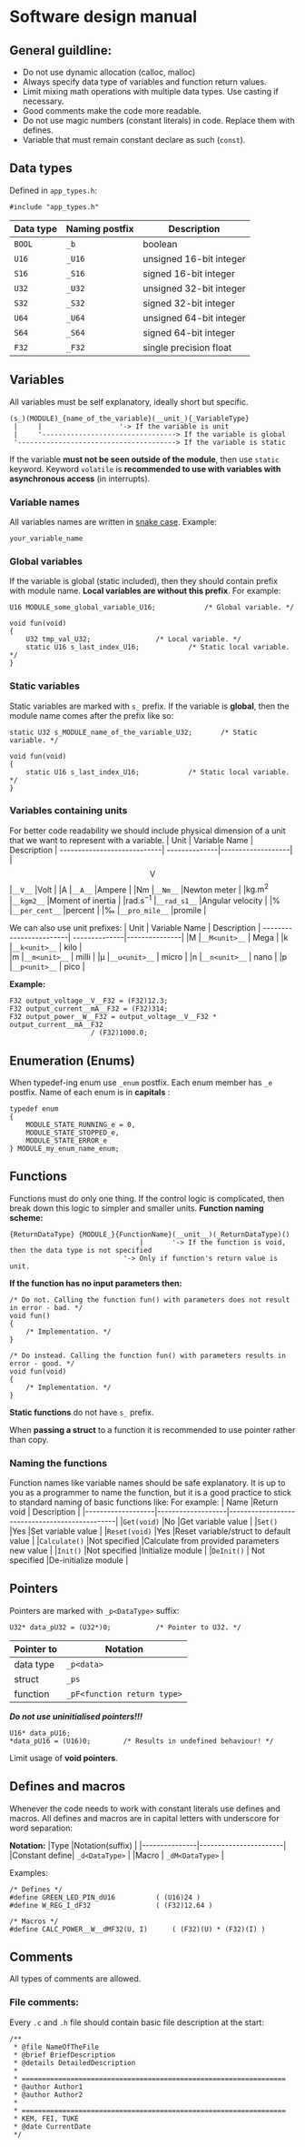 
# Software design manual
## General guildline:
- Do not use dynamic allocation (calloc, malloc)
- Always specify data type of variables and function return values.
- Limit mixing math operations with multiple data types. Use casting if necessary.
- Good comments make the code more readable.
- Do not use magic numbers (constant literals) in code. Replace them with defines.
- Variable that must remain constant declare as such (`const`).
## Data types
Defined in `app_types.h`:
```
#include "app_types.h"
```
|Data type |Naming postfix  | Description             |
|----------|----------------|-------------------------|
|`BOOL`	   |`_b` 	    	| boolean	              |
|`U16`	   |`_U16`	    	|unsigned 16-bit integer  |
|`S16`	   |`_S16`	    	|signed 16-bit integer    |
|`U32`     |`_U32`	    	|unsigned 32-bit integer  |
|`S32`     |`_S32`	    	|signed 32-bit integer    |  
|`U64`     |`_U64`	    	|unsigned 64-bit integer  |
|`S64`	   |`_S64`	    	|signed 64-bit integer    |
|`F32`     |`_F32`	    	|single precision float   |

## Variables
All variables must be self explanatory, ideally short but specific.
``` 
(s_)(MODULE)_{name_of_the_variable}(__unit_){_VariableType}
 |     |		  	       '-> If the variable is unit
 |     '---------------------------------> If the variable is global	
 '---------------------------------------> If the variable is static
```
If the variable **must not be seen outside of the module**, then use `static` keyword.
Keyword `volatile` is **recommended to use with variables with asynchronous access** (in interrupts).

### Variable names
All variables names are written in [snake case](https://en.wikipedia.org/wiki/Snake_case). Example:
```
your_variable_name
```
### Global variables
If the variable is global (static included), then they should contain prefix with module name. **Local variables are without this prefix**. For example:
```
U16 MODULE_some_global_variable_U16;			/* Global variable. */

void fun(void)
{
	U32 tmp_val_U32;				/* Local variable. */
	static U16 s_last_index_U16;			/* Static local variable. */
}
```

### Static variables
Static variables are marked with `s_` prefix. If the variable is **global**, then the module name comes after the prefix like so:
```
static U32 s_MODULE_name_of_the_variable_U32;		/* Static variable. */

void fun(void)
{
	static U16 s_last_index_U16;			/* Static local variable. */
}
```
### Variables containing units
For better code readability we should include physical dimension of a unit that we want to represent with a variable.
| Unit 			  			| Variable Name | Description       |
----------------------------| --------------|-------------------|
|$$\mathrm{V}$$     	  	|`__V__`	  	|Volt		      	|
|$\mathrm{A}$     	  		|`__A__`        |Ampere             |
|$\mathrm{Nm}$		  		|`__Nm__`	  	|Newton meter       |
|$\mathrm{kg.m^2}$ 	  		|`__kgm2__`	  	|Moment of inertia  |
|$\mathrm{rad.s^{-1}}$	  	|`__rad_s1__`   |Angular velocity   |
|%     			  			|`__per_cent__` |percent	      	|
|‰     			  			|`__pro_mile__` |promile	      	|

We can also use unit prefixes:
| Unit 					| Variable Name | Description 	|
------------------------| --------------|---------------|
|$\mathrm{M}$			|`__M<unit>__`  | Mega			|
|$\mathrm{k}$			|`__k<unit>__`  | kilo	   		|	
|$\mathrm{m}$     		|`__m<unit>__`	| milli			|
|$\mathrm{\mu}$     	|`__u<unit>__`  | micro       	|
|$\mathrm{n}$			|`__n<unit>__`	| nano			|
|$\mathrm{p}$			|`__p<unit>__`	| pico			|

**Example:**
```
F32 output_voltage__V__F32 = (F32)12.3;
F32 output_current__mA__F32 = (F32)314;
F32 output_power__W__F32 = output_voltage__V__F32 * output_current__mA__F32 
					/ (F32)1000.0;
```
## Enumeration (Enums)
When typedef-ing enum use `_enum` postfix. Each enum member has `_e` postfix. Name of each enum is in **capitals** :
```
typedef enum
{
	MODULE_STATE_RUNNING_e = 0,
	MODULE_STATE_STOPPED_e,
	MODULE_STATE_ERROR_e 
} MODULE_my_enum_name_enum;
```

## Functions
Functions must do only one thing. If the control logic is complicated, then break down this logic to simpler and smaller units.
**Function naming scheme:**
```
{ReturnDataType} {MODULE_}{FunctionName}(__unit__)(_ReturnDataType)()
			                    |		'-> If the function is void, then the data type is not specified
				            '-> Only if function's return value is unit.
```
**If the function has no input parameters then:**
```
/* Do not. Calling the function fun() with parameters does not result in error - bad. */
void fun()		
{
	/* Implementation. */
}

/* Do instead. Calling the function fun() with parameters results in error - good. */
void fun(void)			
{
	/* Implementation. */
}
```
**Static functions** do not have `s_`  prefix.

When **passing a struct** to a function it is recommended to use pointer rather than copy.
### Naming the functions
Function names like variable names should be safe explanatory. It is up to you as a programmer to name the function, but it is a good practice to stick to standard naming of basic functions like: For example:
| Name  	    	|Return void     	| Description 									|
|-------------------|-------------------|-----------------------------------------------|
|`Get(void)`	    |No 	  			|Get variable value								|
|`Set()`	    	|Yes	  			|Set variable value								|
|`Reset(void)`	    |Yes	  			|Reset variable/struct to default value			|
|`Calculate()`	    |Not specified		|Calculate from provided parameters new value 	|
|`Init()`	    	|Not specified 		|Initialize module 								|
|`DeInit()`	    	| Not specified 	|De-initialize module 							|

## Pointers
Pointers are marked with `_p<DataType>` suffix:
```
U32* data_pU32 = (U32*)0;			/* Pointer to U32. */
```
|Pointer to 	|Notation 						|
|---------------|-------------------------------|
|data type  	| `_p<data>`					|
|struct			| `_ps`							|
|function		| `_pF<function return type>`	|


*__Do not use uninitialised pointers!!!__*
```
U16* data_pU16;
*data_pU16 = (U16)0;		/* Results in undefined behaviour! */
```
Limit usage of **void pointers**.

## Defines and macros
Whenever the code needs to work with constant literals use defines and macros. All defines and macros are in capital letters with underscore for word separation:

**Notation:**
|Type			|Notation(suffix)		|
|---------------|-----------------------|		
|Constant define| `_d<DataType>`		|
|Macro			| `_dM<DataType>`		|

Examples:
```
/* Defines */
#define GREEN_LED_PIN_dU16			( (U16)24 )
#define W_REG_I_dF32				( (F32)12.64 )

/* Macros */
#define CALC_POWER__W__dMF32(U, I)		( (F32)(U) * (F32)(I) )
```

## Comments
All types of comments are allowed.

### File comments:
Every `.c` and `.h` file should contain basic file description at the start:
```
/**
 * @file NameOfTheFile
 * @brief BriefDescription
 * @details DetailedDescription
 *
 * =================================================================
 * @author Author1
 * @author Author2
 *
 * =================================================================
 * KEM, FEI, TUKE
 * @date CurrentDate
 */
```

